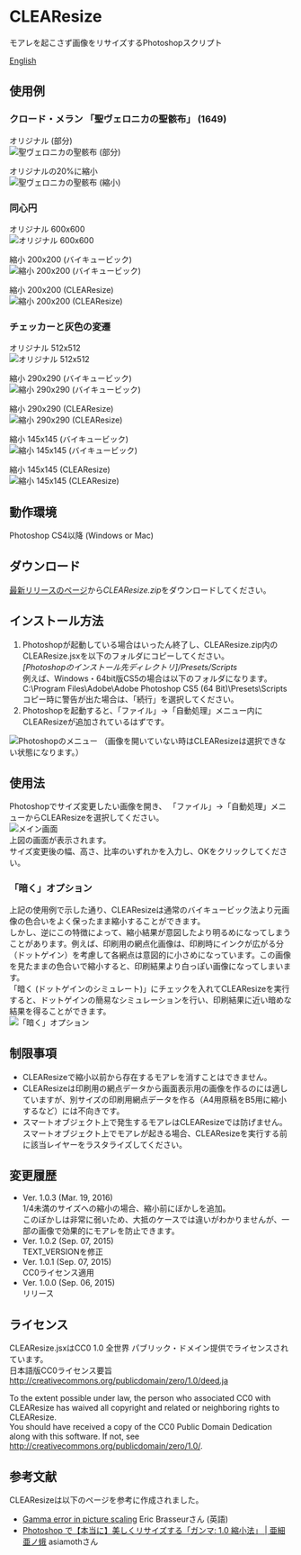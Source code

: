 # CLEAResize
モアレを起こさず画像をリサイズするPhotoshopスクリプト

[English](https://github.com/glassonion0323/CLEAResize/blob/master/README.md)

## 使用例

### クロード・メラン 「聖ヴェロニカの聖骸布」 (1649)
オリジナル (部分)  
<img alt="聖ヴェロニカの聖骸布 (部分)" src="https://raw.githubusercontent.com/wiki/glassonion0323/CLEAResize/images/mellanface-portion.jpg" />  

オリジナルの20%に縮小  
<img alt="聖ヴェロニカの聖骸布 (縮小)" src="https://raw.githubusercontent.com/wiki/glassonion0323/CLEAResize/images/mellanface400compare.jpg" />

### 同心円
オリジナル 600x600  
<img alt="オリジナル 600x600" src="https://raw.githubusercontent.com/wiki/glassonion0323/CLEAResize/images/concentric.png" />  

縮小 200x200 (バイキュービック)  
<img alt="縮小 200x200 (バイキュービック)" src="https://raw.githubusercontent.com/wiki/glassonion0323/CLEAResize/images/concentric_200_bicubic.png" />  

縮小 200x200 (CLEAResize)  
<img alt="縮小 200x200 (CLEAResize)" src="https://raw.githubusercontent.com/wiki/glassonion0323/CLEAResize/images/concentric_200_clearesize.png" />  

### チェッカーと灰色の変遷
オリジナル 512x512  
<img alt="オリジナル 512x512" src="https://raw.githubusercontent.com/wiki/glassonion0323/CLEAResize/images/graychecker.png" />  

縮小 290x290 (バイキュービック)  
<img alt="縮小 290x290 (バイキュービック)" src="https://raw.githubusercontent.com/wiki/glassonion0323/CLEAResize/images/graychecker_290_moire.png" />  

縮小 290x290 (CLEAResize)  
<img alt="縮小 290x290 (CLEAResize)" src="https://raw.githubusercontent.com/wiki/glassonion0323/CLEAResize/images/graychecker_290_clearesize.png" />  

縮小 145x145 (バイキュービック)  
<img alt="縮小 145x145 (バイキュービック)" src="https://raw.githubusercontent.com/wiki/glassonion0323/CLEAResize/images/graychecker_145_bicubic.png" />  

縮小 145x145 (CLEAResize)  
<img alt="縮小 145x145 (CLEAResize)" src="https://raw.githubusercontent.com/wiki/glassonion0323/CLEAResize/images/graychecker_145_clearesize.png" />  

## 動作環境
Photoshop CS4以降 (Windows or Mac)

## ダウンロード
[最新リリースのページ](https://github.com/glassonion0323/CLEAResize/releases/latest)から*CLEAResize.zip*をダウンロードしてください。

## インストール方法
1. Photoshopが起動している場合はいったん終了し、CLEAResize.zip内のCLEAResize.jsxを以下のフォルダにコピーしてください。  
*[Photoshopのインストール先ディレクトリ]/Presets/Scripts*  
例えば、Windows・64bit版CS5の場合は以下のフォルダになります。  
C:\\Program Files\\Adobe\\Adobe Photoshop CS5 (64 Bit)\\Presets\\Scripts  
コピー時に警告が出た場合は、「続行」を選択してください。  
2. Photoshopを起動すると、「ファイル」→「自動処理」メニュー内にCLEAResizeが追加されているはずです。  
<img alt="Photoshopのメニュー" src="https://raw.githubusercontent.com/wiki/glassonion0323/CLEAResize/images/clearesizemenu_ja.png" />  
（画像を開いていない時はCLEAResizeは選択できない状態になります。）

## 使用法
Photoshopでサイズ変更したい画像を開き、 「ファイル」→「自動処理」メニューからCLEAResizeを選択してください。  
<img alt="メイン画面" src="https://raw.githubusercontent.com/wiki/glassonion0323/CLEAResize/images/clearesizedialog_ja.png" />  
上図の画面が表示されます。  
サイズ変更後の幅、高さ、比率のいずれかを入力し、OKをクリックしてください。

### 「暗く」オプション
上記の使用例で示した通り、CLEAResizeは通常のバイキュービック法より元画像の色合いをよく保ったまま縮小することができます。  
しかし、逆にこの特徴によって、縮小結果が意図したより明るめになってしまうことがあります。例えば、印刷用の網点化画像は、印刷時にインクが広がる分（ドットゲイン）を考慮して各網点は意図的に小さめになっています。この画像を見たままの色合いで縮小すると、印刷結果より白っぽい画像になってしまいます。  
「暗く (ドットゲインのシミュレート)」にチェックを入れてCLEAResizeを実行すると、ドットゲインの簡易なシミュレーションを行い、印刷結果に近い暗めな結果を得ることができます。  
<img alt="「暗く」オプション" src="https://raw.githubusercontent.com/wiki/glassonion0323/CLEAResize/images/dvorak_comparison_ja.png" />

## 制限事項
* CLEAResizeで縮小以前から存在するモアレを消すことはできません。  
* CLEAResizeは印刷用の網点データから画面表示用の画像を作るのには適していますが、別サイズの印刷用網点データを作る（A4用原稿をB5用に縮小するなど）には不向きです。  
* スマートオブジェクト上で発生するモアレはCLEAResizeでは防げません。スマートオブジェクト上でモアレが起きる場合、CLEAResizeを実行する前に該当レイヤーをラスタライズしてください。

## 変更履歴
* Ver. 1.0.3 (Mar. 19, 2016)  
1/4未満のサイズへの縮小の場合、縮小前にぼかしを追加。  
このぼかしは非常に弱いため、大抵のケースでは違いがわかりませんが、一部の画像で効果的にモアレを防止できます。
* Ver. 1.0.2 (Sep. 07, 2015)  
TEXT_VERSIONを修正
* Ver. 1.0.1 (Sep. 07, 2015)  
CC0ライセンス適用
* Ver. 1.0.0 (Sep. 06, 2015)  
リリース

## ライセンス
CLEAResize.jsxはCC0 1.0 全世界 パブリック・ドメイン提供でライセンスされています。  
日本語版CC0ライセンス要旨  
http://creativecommons.org/publicdomain/zero/1.0/deed.ja

To the extent possible under law, the person who associated CC0 with CLEAResize has waived all copyright and related or neighboring rights to CLEAResize.  
You should have received a copy of the CC0 Public Domain Dedication along with this software. If not, see <http://creativecommons.org/publicdomain/zero/1.0/>.

## 参考文献
CLEAResizeは以下のページを参考に作成されました。
* [Gamma error in picture scaling](http://www.ericbrasseur.org/gamma.html) Eric Brasseurさん (英語)
* [Photoshop で【本当に】美しくリサイズする「ガンマ: 1.0 縮小法」 | 亜細亜ノ蛾](https://asiamoth.com/201102192357/) asiamothさん
